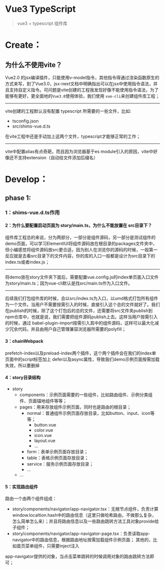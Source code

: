 # Vue3 TypeScript
>vue3 + typescript 组件库

# Create：
## 为什么不使用vite？

Vue2.0 的jsx编译插件，只能使用v-model指令，其他指令得通过渲染函数原生的方式来写，到了Vue3.0，jsx-next文档中明确指出可以在jsx中使用指令语法，并且支持自定义指令。可问题是vite创建的工程我发现好像不能使用指令语法，为了能够有更好，更全面地的`Vue3.0`使用体验，我们使用 `vue-cli`来创建组件库工程；

---

vite创建的工程默认没有配置 typescript 所需要的一些文件，比如:

- tsconfig.json
- src/shims-vue.d.ts

在vite工程中还是手动加上这两个文件，typescript才能够正常的工作；

---

vite中配置alias有点奇葩，而且因为浏览器基于es module引入的原因，vite中好像还不支持extension（自动给文件添加后缀名）

# Develop：
## phase 1:
### 1：shims-vue.d.ts作用


#### 2：为什么要配置启动页面为 story/main.ts，为什么不能放置在 src目录下？

组件库工程总的来说，分为两部分，一部分是组件源码，另一部分是测试组件的demo页面，可以学习ElementIUI将组件源码放在根目录的packages文件夹中，但小编感觉将组件源码放src更合适，因为别人在浏览你的源码的时候，一般第一反应就是去看src目录下的文件内容，你的库的入口一般都是设计为src目录下的index.ts或者index.js；

---
将demo放在story文件夹下面后，需要配置vue.config.js的index单页面入口文件为story/main.ts；因为vue-cli默认是找src/main.ts作为入口文件。

---

后续我们打包组件库的时候，会以src/index.ts为入口，以umd格式打包所有组件为一个文件。当用户不需要按需引入的时候，直接引入这个总的文件就好了。我们在publish的时候，除了这个打包后的总的文件，还需要将src文件夹publish到npm仓库中，也就是说，我们需要把组件源码publish上去。这样当用户按需引入的时候，通过 babel-plugin-import按需引入其中的组件源码，这样可以最大化减少冗余代码，并且由用户自己管理兼容浏览器所需要的polyfill；

#### 3：chainWebpack
prefetch-index以及preload-index两个插件，这个两个插件会在我们的index单页面中的script标签加上 defer以及async属性，导致我们demo示例页面按需加载失效，所以要删掉

#### 4：story目录结构
- story
  - components：示例页面需要的一些组件，比如路由组件、示例分类组件、页面锚地组件等等；
  - pages：用来存放组件示例页面，同时也是路由的根目录；
    - normal：普通组件示例页面存放目录，比如button、input、icon等等；
      - button.vue
      - color.vue
      - icon.vue
      - layout.vue
      - ...
    - form：表单示例页面存放目录；
    - table：表格示例页面存放目录；
    - service：服务示例页面存放目录；
    - ...
  - ...

#### 5：实现路由组件
路由一个由两个组件组成：

- story/components/navigator/app-navigator.tsx：无根节点组件，负责计算window.localtion.hash中的路由信息（这里只做哈希路由，不做那么复杂，怎么简单怎么来）；并且将路由信息以及一些路由跳转方法工具对象provide给子组件；
- story/components/navigator/app-navigator-page.tsx：负责读取app-navigator中的路由信息，根据路由地址按需加载组件示例页面；
其他的，比如首页菜单组件，只需要inject注入 

app-navigator提供的对象，当点击菜单跳转的时候调用对象的路由跳转方法即可；
